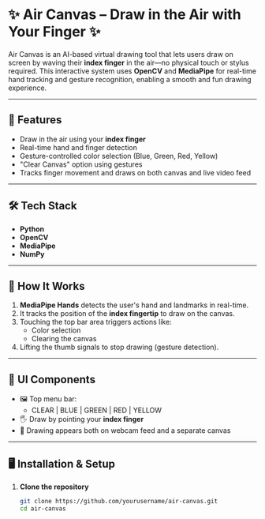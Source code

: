 # ✨ Air Canvas – Draw in the Air with Your Finger ✨

Air Canvas is an AI-based virtual drawing tool that lets users draw on screen by waving their **index finger** in the air—no physical touch or stylus required. This interactive system uses **OpenCV** and **MediaPipe** for real-time hand tracking and gesture recognition, enabling a smooth and fun drawing experience.

---

## 🧠 Features

- Draw in the air using your **index finger**
- Real-time hand and finger detection
- Gesture-controlled color selection (Blue, Green, Red, Yellow)
- "Clear Canvas" option using gestures
- Tracks finger movement and draws on both canvas and live video feed

---

## 🛠️ Tech Stack

- **Python**
- **OpenCV**
- **MediaPipe**
- **NumPy**

---

## 🚀 How It Works

1. **MediaPipe Hands** detects the user's hand and landmarks in real-time.
2. It tracks the position of the **index fingertip** to draw on the canvas.
3. Touching the top bar area triggers actions like:
   - Color selection
   - Clearing the canvas
4. Lifting the thumb signals to stop drawing (gesture detection).

---

## 📸 UI Components

- 🖼️ Top menu bar:
  - CLEAR | BLUE | GREEN | RED | YELLOW
- 🖐️ Draw by pointing your **index finger**
- 🎨 Drawing appears both on webcam feed and a separate canvas

---

## 🖥️ Installation & Setup

1. **Clone the repository**
   ```bash
   git clone https://github.com/yourusername/air-canvas.git
   cd air-canvas
